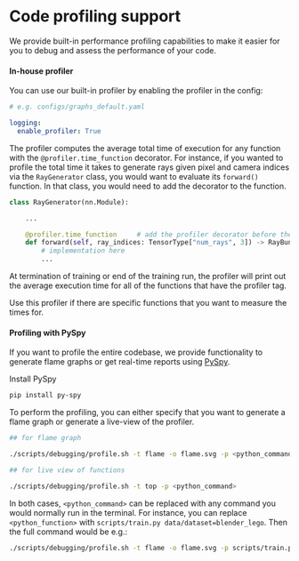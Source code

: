 # Code profiling support

We provide built-in performance profiling capabilities to make it easier for you to debug and assess the performance of your code.

#### In-house profiler

You can use our built-in profiler by enabling the profiler in the config:

```yaml
# e.g. configs/graphs_default.yaml

logging:
  enable_profiler: True
```

The profiler computes the average total time of execution for any function with the `@profiler.time_function` decorator.
For instance, if you wanted to profile the total time it takes to generate rays given pixel and camera indices via the `RayGenerator` class, you would want to evaluate its `forward()` function. In that class, you would need to add the decorator to the function.

```python
class RayGenerator(nn.Module):

    ...

    @profiler.time_function     # add the profiler decorator before the function
    def forward(self, ray_indices: TensorType["num_rays", 3]) -> RayBundle:
        # implementation here
        ...
```

At termination of training or end of the training run, the profiler will print out the average execution time for all of the functions that have the profiler tag.

Use this profiler if there are specific functions that you want to measure the times for.

#### Profiling with PySpy

If you want to profile the entire codebase, we provide functionality to generate flame graphs or get real-time reports using [PySpy](https://github.com/benfred/py-spy).

Install PySpy

```bash
pip install py-spy
```

To perform the profiling, you can either specify that you want to generate a flame graph or generate a live-view of the profiler.

```bash
## for flame graph

./scripts/debugging/profile.sh -t flame -o flame.svg -p <python_command>

## for live view of functions

./scripts/debugging/profile.sh -t top -p <python_command>
```

In both cases, `<python_command>` can be replaced with any command you would normally run in the terminal. For instance, you can replace `<python_function>` with `scripts/train.py data/dataset=blender_lego`. Then the full command would be e.g.:

```bash
./scripts/debugging/profile.sh -t flame -o flame.svg -p scripts/train.py data/dataset=blender_lego
```
